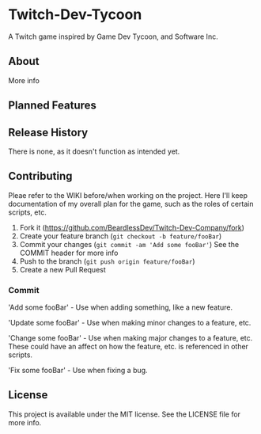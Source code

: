 # Twitch-Dev-Tycoon
A Twitch game inspired by Game Dev Tycoon, and Software Inc.

## About
More info

## Planned Features

## Release History
There is none, as it doesn't function as intended yet.

## Contributing

Pleae refer to the WIKI before/when working on the project. Here I'll keep documentation of my overall plan for the game, such as the roles of certain scripts, etc.

1. Fork it (<https://github.com/BeardlessDev/Twitch-Dev-Company/fork>)
2. Create your feature branch (`git checkout -b feature/fooBar`)
3. Commit your changes (`git commit -am 'Add some fooBar'`) See the COMMIT header for more info
4. Push to the branch (`git push origin feature/fooBar`)
5. Create a new Pull Request

### Commit

'Add some fooBar' - Use when adding something, like a new feature.

'Update some fooBar' - Use when making minor changes to a feature, etc.

'Change some fooBar' - Use when making major changes to a feature, etc. These could have an affect on how the feature, etc. is referenced in other scripts.

'Fix some fooBar' - Use when fixing a bug.


## License

This project is available under the MIT license. See the LICENSE file for more info.
